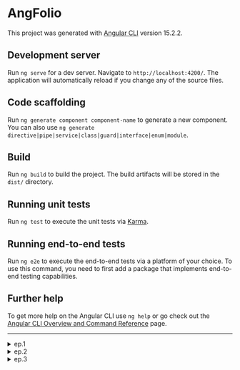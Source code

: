 # AngFolio

This project was generated with [Angular CLI](https://github.com/angular/angular-cli) version 15.2.2.

## Development server

Run `ng serve` for a dev server. Navigate to `http://localhost:4200/`. The application will automatically reload if you change any of the source files.

## Code scaffolding

Run `ng generate component component-name` to generate a new component. You can also use `ng generate directive|pipe|service|class|guard|interface|enum|module`.

## Build

Run `ng build` to build the project. The build artifacts will be stored in the `dist/` directory.

## Running unit tests

Run `ng test` to execute the unit tests via [Karma](https://karma-runner.github.io).

## Running end-to-end tests

Run `ng e2e` to execute the end-to-end tests via a platform of your choice. To use this command, you need to first add a package that implements end-to-end testing capabilities.

## Further help

To get more help on the Angular CLI use `ng help` or go check out the [Angular CLI Overview and Command Reference](https://angular.io/cli) page.

---

<details>

<summary>ep.1</summary>

- init angular app w bootstrap&icons

```js
// disables routing because spa, use scss, current dir (check minimal)
ng new ang-folio --routing=false --style=scss --directory ./ // --minimal

npm i bootstrap
npm install bootstrap-icons
// `src/style.scss`
// when import w @import rule, wc omit file extension
@import "~bootstrap/dist/css/bootstrap.min.css";
@import "~bootstrap-icons/font/bootstrap-icons.css";

```

- add Angular logo [from](https://angular.io/presskit)

- add environments & basic layout

```js
ng generate environments

// add to `app.component.ts`
import { environment } from './../environments/environment';

export class AppComponent {
username = environment.username;
}
```

![Alt text](src/readmeAssets/init-app.png)

- add service, component, interface

```js
ng g s services/github --skip-tests --dry-run ng g c views/person-info --skip-tests --dry-run
ng g i modules/user --dry-run
```

- get user

```js
// `person-info.ts`
export class PersonInfoComponent implements OnInit {
  user$: Observable<IUser> | undefined;

  constructor(private githubService: GithubService) {}

  ngOnInit(): void {
    this.user$ = this.githubService.getUser();
  }
}
```

```html
// `person-info.html`
<div class="card" *ngIf="user$ | async as user">// ... smth</div>
/* The main advantage of the async pipe is that it unsubscribes from the observable automatically when a component is destroyed, avoiding potential memory leaks */
```

![Alt text](src/readmeAssets/person-component.png)

</details>

<details>

<summary>ep.2</summary>

- add comp (user repos listing), interface

```js
ng g c views/panel --skip-tests --dry-run
ng g i modules/repository --dry-run

```

- refactor service URL

```js
export class GithubService {

  private userUrl: string = '';

  constructor(private http: HttpClient) {
    // like this →
    this.userUrl = `${environment.apiUrl}/users/${environment.username}`;
  }

  getUser(): Observable<User> {
    //  →
    return this.http.get<User>(this.userUrl);
  }

  getRepos(): Observable<Repository[]> {
    //  →
    return this.http.get<Repository[]>(this.userUrl + '/repos');
  }
```

- add fetch repos data from API, display w comp (pass data w @ Input)

```js
ng g  c views/repos --skip-tests --dry-run

// `.ts`
export class ReposComponent implements OnInit {
  repos$: Observable<IRepository[]> | undefined;

  constructor(private githubService: GithubService) {}

  ngOnInit(): void {
    this.repos$ = this.githubService
      .getRepos()
      .pipe(map((repos) => repos.filter((repo) => !repo.fork)));
    console.log(this.repos$.forEach((el) => console.log('el>>', el)));
  }
}
```

![Alt text](src/readmeAssets/repos-comp.png)

- add interface

```js
ng g i models/orgs --dry-run

export interface IOrgs {
  // ...
}
```

- add componemt & method

```js
ng g c views/orgs --skip-tests --inline-style --inline-template --dry-run
//`service.ts`
  getOrgs(): Observable<IOrgs[]> {
    return this.http.get<IOrgs[]>(this.userUrl + '/orgs');
  }
// `comp.ts`
import { Component, OnInit } from '@angular/core';
import { Observable } from 'rxjs';
import { IOrgs } from 'src/app/modules/orgs';
import { GithubService } from 'src/app/services/github.service';

@Component({
  selector: 'app-orgs',
  template: `
    <app-panel caption="Organizations" icon="diagram-3">
      <div class="list-group">
        <a
          href="https://www.github.com/{{ org.login }}"
          class="list-group-item list-group-item-action"
          *ngFor="let org of orgs$ | async"
        >
          <div class="row">
            <img [src]="org.avatar_url" />
            <div class="col-sm-9">
              <div class="d-flex w-100 justify-content-between">
                <h5 class="mb-1">{{ org.login }}</h5>
              </div>
              <p class="mb-1">{{ org.description }}</p>
            </div>
          </div>
        </a>
      </div>
    </app-panel>
  `,
  styles: [
    `
      img {
        width: 60px;
        height: 40px;
      }
    `,
  ],
})
export class OrgsComponent implements OnInit {
  orgs$?: Observable<IOrgs[]>;

  constructor(private githubService: GithubService) {}

  ngOnInit(): void {
    this.orgs$ = this.githubService.getOrgs();
  }
}
```

</details>

<details>

<summary>ep.3</summary>

## Integrating Angular Universal

```js

ng add @nguniversal/express-engine
```

![Alt text](src/readmeAssets/add-universal-package.png)

![Alt text](src/readmeAssets/add-universal.png)

- fix selector errors: legend+\*

`server.ts`

```js
server.engine(
  "html",
  ngExpressEngine({
    bootstrap: AppServerModule,
    inlineCriticalCss: false, // <- added
  })
);
```

</details>
